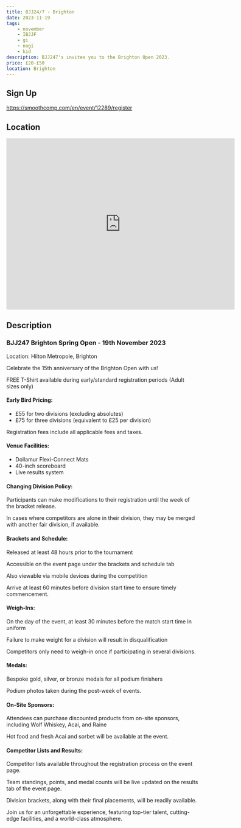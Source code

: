 ```yaml
---
title: BJJ24/7 - Brighton
date: 2023-11-19
tags:
    - november
    - IBJJF
    - gi 
    - nogi 
    - kid
description: BJJ247's invites you to the Brighton Open 2023. 
price: £20-£50
location: Brighton
---
```

## Sign Up
https://smoothcomp.com/en/event/12289/register

## Location
<iframe src="https://www.google.com/maps/embed?pb=!1m17!1m12!1m3!1d2520.4873272072723!2d-0.1509706842551005!3d50.82213667952841!2m3!1f0!2f0!3f0!3m2!1i1024!2i768!4f13.1!3m2!1m1!2zNTDCsDQ5JzE5LjciTiAwwrAwOCc1NS42Ilc!5e0!3m2!1sen!2suk!4v1689835743408!5m2!1sen!2suk" width="600" height="450" style="border:0;" allowfullscreen="" loading="lazy" referrerpolicy="no-referrer-when-downgrade"></iframe>

## Description
<h3>BJJ247 Brighton Spring Open - 19th November 2023</h3>
<p>Location: Hilton Metropole, Brighton</p>
<p>Celebrate the 15th anniversary of the Brighton Open with us!</p>
<p>FREE T-Shirt available during early/standard registration periods (Adult sizes only)</p>

<h4>Early Bird Pricing:</h4>
<ul>
  <li>£55 for two divisions (excluding absolutes)</li>
  <li>£75 for three divisions (equivalent to £25 per division)</li>
</ul>
<p>Registration fees include all applicable fees and taxes.</p>

<h4>Venue Facilities:</h4>
<ul>
  <li>Dollamur Flexi-Connect Mats</li>
  <li>40-inch scoreboard</li>
  <li>Live results system</li>
</ul>

<h4>Changing Division Policy:</h4>
<p>Participants can make modifications to their registration until the week of the bracket release.</p>
<p>In cases where competitors are alone in their division, they may be merged with another fair division, if available.</p>

<h4>Brackets and Schedule:</h4>
<p>Released at least 48 hours prior to the tournament</p>
<p>Accessible on the event page under the brackets and schedule tab</p>
<p>Also viewable via mobile devices during the competition</p>
<p>Arrive at least 60 minutes before division start time to ensure timely commencement.</p>

<h4>Weigh-Ins:</h4>
<p>On the day of the event, at least 30 minutes before the match start time in uniform</p>
<p>Failure to make weight for a division will result in disqualification</p>
<p>Competitors only need to weigh-in once if participating in several divisions.</p>

<h4>Medals:</h4>
<p>Bespoke gold, silver, or bronze medals for all podium finishers</p>
<p>Podium photos taken during the post-week of events.</p>

<h4>On-Site Sponsors:</h4>
<p>Attendees can purchase discounted products from on-site sponsors, including Wolf Whiskey, Acai, and Raine</p>
<p>Hot food and fresh Acai and sorbet will be available at the event.</p>

<h4>Competitor Lists and Results:</h4>
<p>Competitor lists available throughout the registration process on the event page.</p>
<p>Team standings, points, and medal counts will be live updated on the results tab of the event page.</p>
<p>Division brackets, along with their final placements, will be readily available.</p>

<p>Join us for an unforgettable experience, featuring top-tier talent, cutting-edge facilities, and a world-class atmosphere.</p>
